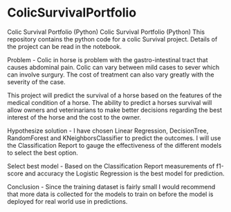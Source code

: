 # ColicSurvivalPortfolio
Colic Survival Portfolio (Python) Colic Survival Portfolio (Python) This repository contains the python code for a colic Survival project. Details of the project can be read in the notebook.

Problem - 
Colic in horse is problem with the gastro-intestinal tract that causes abdominal pain. Colic can vary between mild cases to sever which can involve surgury. The cost of treatment can also vary greatly with the severity of the case.

This project will predict the survival of a horse based on the features of the medical condition of a horse. The ability to predict a horses survival will allow owners and veterinarians to make better decisions regarding the best interest of the horse and the cost to the owner.

Hypothesize solution - 
I have chosen Linear Regression, DecisionTree, RandomForest and KNeighborsClassifier to predict the outcomes. I will use the Classification Report to gauge the effectiveness of the different models to select the best option.

Select best model - 
Based on the Classification Report measurements of f1-score and accuracy the Logistic Regression is the best model for prediction.

Conclusion - 
Since the training dataset is fairly small I would recommend that more data is collected for the models to train on before the model is deployed for real world use in predictions.
